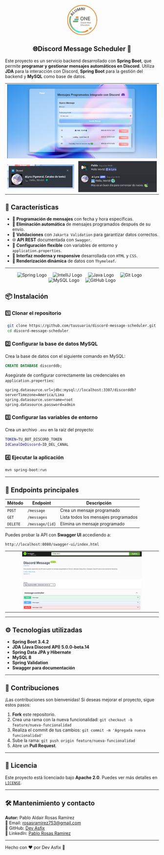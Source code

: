
<div align="center">
  <img src="images/alumni-one.png" alt="Logo" height="100" style="border-radius: 50%;">
  <h2>
    🌐Discord Message Scheduler 📩
  </h2>
</div>

Este proyecto es un servicio backend desarrollado con **Spring Boot**, que permite **programar y gestionar mensajes automáticos en Discord**. Utiliza **JDA** para la interacción con Discord, **Spring Boot** para la gestión del backend y **MySQL** como base de datos.

<!-- Tabla para organizar imágenes -->
<table width="100%">
  <!-- Fila superior: Imagen grande (info.png) -->
  <tr>
    <td colspan="2" align="center">
      <img src="images/info.png" alt="Swagger UI" width="100%">
    </td>
  </tr>
  <!-- Fila inferior: Dos imágenes alineadas a la izquierda y derecha -->
  <tr>
    <td align="left">
      <img src="images/notifica.png" alt="Notificación" width="100%">
    </td>
    <td align="right">
      <img src="images/discord.png" alt="Discord Logo" width="100%">
    </td>
  </tr>
</table>





## 🚀 Características

- 📌 **Programación de mensajes** con fecha y hora específicas.
- 🔄 **Eliminación automática** de mensajes programados después de su envío.
- 📝 **Validaciones** con `Jakarta Validation` para garantizar datos correctos.
- 🌐 **API REST** documentada con `Swagger`.
- 🔧 **Configuración flexible** con variables de entorno y `application.properties`.
- 🎨 **Interfaz moderna y responsive** desarrollada con `HTML` y `CSS`.
- 🔄 **Renderización dinámica** de datos con `Thymeleaf`.
---

<div align="center">

</div>

<div align="center">
  <img src="https://cdn.jsdelivr.net/gh/devicons/devicon/icons/spring/spring-original.svg" height="40" alt="Spring Logo" />
  <img width="12" />
  <img src="https://cdn.jsdelivr.net/gh/devicons/devicon/icons/intellij/intellij-original.svg" height="40" alt="IntelliJ Logo" />
  <img width="12" />
  <img src="https://cdn.jsdelivr.net/gh/devicons/devicon/icons/java/java-original.svg" height="40" alt="Java Logo" />
  <img width="12" />
  <img src="https://cdn.jsdelivr.net/gh/devicons/devicon/icons/git/git-original.svg" height="40" alt="Git Logo" />
  <img width="12" />
  <img src="https://cdn.jsdelivr.net/gh/devicons/devicon/icons/mysql/mysql-original.svg" height="40" alt="MySQL Logo" />
  <img width="12" />

  <img src="https://cdn.jsdelivr.net/gh/devicons/devicon/icons/github/github-original.svg" height="40" alt="GitHub Logo" />
</div>

## 📦 Instalación

### 1️⃣ Clonar el repositorio
```sh
 git clone https://github.com/tuusuario/discord-message-scheduler.git
 cd discord-message-scheduler
```

### 2️⃣ Configurar la base de datos MySQL
Crea la base de datos con el siguiente comando en MySQL:
```sql
CREATE DATABASE discorddb;
```

Asegúrate de configurar correctamente las credenciales en `application.properties`:
```properties
spring.datasource.url=jdbc:mysql://localhost:3307/discorddb?serverTimezone=America/Lima
spring.datasource.username=root
spring.datasource.password=admin
```

### 3️⃣ Configurar las variables de entorno
Crea un archivo `.env` en la raíz del proyecto:
```sh
TOKEN=TU_BOT_DISCORD_TOKEN
IdCanalDeDiscord=ID_DEL_CANAL
```

### 4️⃣ Ejecutar la aplicación
```sh
mvn spring-boot:run
```

---

## 📜 Endpoints principales

| Método | Endpoint | Descripción |
|--------|---------|-------------|
| `POST` | `/message` | Crea un mensaje programado |
| `GET` | `/messages` | Lista todos los mensajes programados |
| `DELETE` | `/message/{id}` | Elimina un mensaje programado |

Puedes probar la API con **Swagger UI** accediendo a:
```
http://localhost:8080/swagger-ui/index.html
```
<table width="100%">
  <tr>
    <td colspan="2" align="center">
      <img src="images/doc.png" alt="Swagger UI" width="80%">
    </td>
  </tr>
</table>



---


## ⚙️ Tecnologías utilizadas
- **Spring Boot 3.4.2**
- **JDA (Java Discord API) 5.0.0-beta.14**
- **Spring Data JPA y Hibernate**
- **MySQL 8**
- **Spring Validation**
- **Swagger para documentación**

---

## 🤝 Contribuciones
¡Las contribuciones son bienvenidas! Si deseas mejorar el proyecto, sigue estos pasos:
1. **Fork** este repositorio.
2. Crea una rama con la nueva funcionalidad: `git checkout -b feature/nueva-funcionalidad`
3. Realiza el commit de tus cambios: `git commit -m 'Agregada nueva funcionalidad'`
4. Sube la rama: `git push origin feature/nueva-funcionalidad`
5. Abre un **Pull Request**.

---

## 📄 Licencia
Este proyecto está licenciado bajo **Apache 2.0**. Puedes ver más detalles en [`LICENSE`](LICENSE).

---

## 🛠 Mantenimiento y contacto
**Autor:** Pablo Aldair Rosas Ramírez  
📧 Email: [rosasramirez753@gmail.com](mailto:rosasramirez753@gmail.com)  
🔗 GitHub: [Dev Asfix](https://github.com/Dev-Asfix)  
💼 LinkedIn: [Pablo Rosas Ramirez](https://www.linkedin.com/in/pablo-rosas-dev/)

---

Hecho con ❤️ por Dev Asfix 🚀